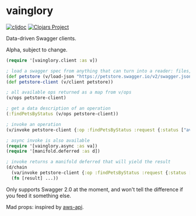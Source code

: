 # vainglory

[![cljdoc](https://cljdoc.org/badge/com.github.csm/vainglory)](https://cljdoc.org/d/com.github.csm/vainglory/CURRENT)
[![Clojars Project](https://img.shields.io/clojars/v/com.github.csm/vainglory.svg)](https://clojars.org/com.github.csm/vainglory)

Data-driven Swagger clients.

Alpha, subject to change.

```clojure
(require '[vainglory.client :as v])

; load a swagger spec from anything that can turn into a reader: files, URLs, etc.
(def petstore (v/load-json "https://petstore.swagger.io/v2/swagger.json"))
(def petstore-client (v/client petstore))

; all available ops returned as a map from v/ops
(v/ops petstore-client)

; get a data description of an operation
(:findPetsByStatus (v/ops petstore-client))

; invoke an operation
(v/invoke petstore-client {:op :findPetsByStatus :request {:status ["available"]}})

; async invoke is also available
(require '[vainglory.async :as va])
(require '[manifold.deferred :as d])

; invoke returns a manifold deferred that will yield the result
(d/chain
  (va/invoke petstore-client {:op :findPetsByStatus :request {:status ["sold"]}})
  (fn [result] ...))
```

Only supports Swagger 2.0 at the moment, and won't tell the difference
if you feed it something else.

Mad props: inspired by [aws-api](https://github.com/cognitect-labs/aws-api).